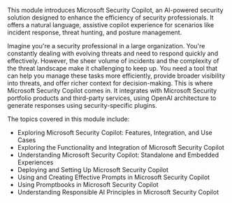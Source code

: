 

This module introduces Microsoft Security Copilot, an AI-powered security solution designed to enhance the efficiency of security professionals. It offers a natural language, assistive copilot experience for scenarios like incident response, threat hunting, and posture management.

Imagine you're a security professional in a large organization. You're constantly dealing with evolving threats and need to respond quickly and effectively. However, the sheer volume of incidents and the complexity of the threat landscape make it challenging to keep up. You need a tool that can help you manage these tasks more efficiently, provide broader visibility into threats, and offer richer context for decision-making. This is where Microsoft Security Copilot comes in. It integrates with Microsoft Security portfolio products and third-party services, using OpenAI architecture to generate responses using security-specific plugins.

The topics covered in this module include:
- Exploring Microsoft Security Copilot: Features, Integration, and Use Cases
- Exploring the Functionality and Integration of Microsoft Security Copilot
- Understanding Microsoft Security Copilot: Standalone and Embedded Experiences
- Deploying and Setting Up Microsoft Security Copilot
- Using and Creating Effective Prompts in Microsoft Security Copilot
- Using Promptbooks in Microsoft Security Copilot
- Understanding Responsible AI Principles in Microsoft Security Copilot


